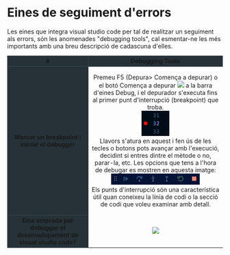 <!-- TITLE: Eines de seguiment d'errors -->
<!-- SUBTITLE: Eines de seguiment d'errors -->

# Eines de seguiment d'errors
Les eines que integra visual studio code per tal de realitzar un seguiment als errors, són les anomenades "debugging tools", cal esmentar-ne les més importants amb una breu descripció de cadascuna d'elles. 
<br/>
<table style="text-align:center; margin:auto;">
  <thead>
    <tr>
			<th style="background-color:#263238; border: 1px solid #37474f; " scope="col">#</th>
      <th style="background-color:#263238; border: 1px solid #37474f; " scope="col" colspan="2">Debugging Tools</th>
    </tr>
  </thead>
  <tbody>
    <tr>
      <th style="background-color:#263238; border: 1px solid #37474f; " scope="row">Marcar un breakpoint i iniciar el debugger</th>
			<td><p>Premeu F5 (Depura> Comença a depurar) o el botó Comença a depurar <img style="width:10px;" src="https://docs.microsoft.com/en-us/visualstudio/debugger/media/dbg-tour-start-debugging.png?view=vs-2017" />	a la barra d'eines Debug, i el depurador s'executa fins al primer punt d'interrupció (breakpoint) que troba.
			<br/>
			<img src="/uploads/ngjnkdgafjlkfdh.png" />
			<br/> Llavors s'atura en aquest i fen ús de les tecles o botons pots avançar amb l'execució, decidint si entres dintre el mètode o no, parar-la, etc. Les opcions que tens a l'hora de debugar es mostren en aquesta imatge:
<img src="/uploads/idsg-8-riuteitoipre.png" />
<br/>
			Els punts d'interrupció són una característica útil quan coneixeu la línia de codi o la secció de codi que voleu examinar amb detall.</p></td>
    </tr>
    <tr>
      <th style="background-color:#263238; border: 1px solid #37474f; vertical-align:middle" scope="row">Eina emprada per debuggar  el desenvolupament de visual studio code?</th>
			<td><img src="//azurecomcdn.azureedge.net/cvt-fc5ec00ad7ab7c10ca92aaa41343afdf918aede5a9df860e191b8913d082778e/images/page/services/devops/pipelines/screenshot.jpg"/></td>
    </tr>
  </tbody>
</table>
<br/>